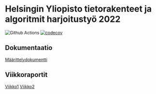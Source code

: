 # Helsingin Yliopisto tietorakenteet ja algoritmit harjoitustyö 2022

![Github Actions](https://github.com/hzville/Tietorakenteet-ja-algoritmit-harjoitustyo-2022/workflows/CI/badge.svg)
[![codecov](https://codecov.io/gh/hzville/Tietorakenteet-ja-algoritmit-harjoitustyo-2022/branch/master/graph/badge.svg?token=UCDEASNC82)](https://codecov.io/gh/hzville/Tietorakenteet-ja-algoritmit-harjoitustyo-2022)


## Dokumentaatio
[Määrittelydokumentti](https://github.com/hzville/Tietorakenteet-ja-algoritmit-harjoitustyo-2022/blob/master/dokumentaatio/maarittelydokumentti.md)

## Viikkoraportit
[Viikko1](https://github.com/hzville/Tietorakenteet-ja-algoritmit-harjoitustyo-2022/blob/master/dokumentaatio/viikkoraportti1.md)
[Viikko2](https://github.com/hzville/Tietorakenteet-ja-algoritmit-harjoitustyo-2022/blob/master/dokumentaatio/viikkoraportti2.md)

